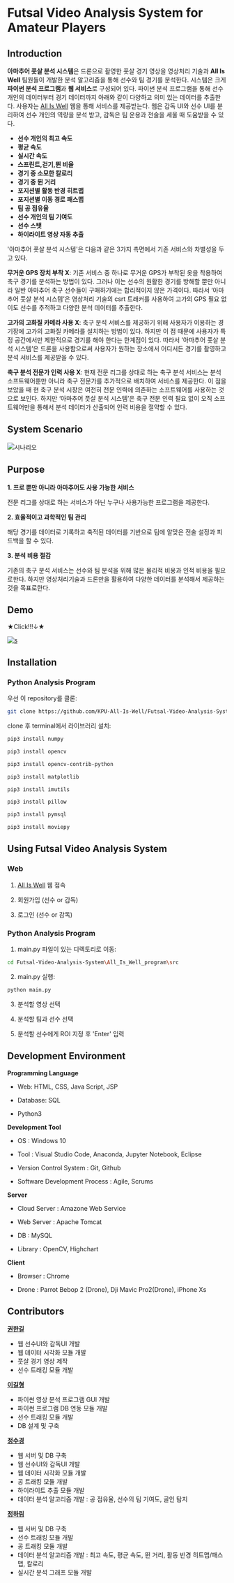 # Futsal Video Analysis System for Amateur Players

## Introduction

**아마추어 풋살 분석 시스템**은 드론으로 촬영한 풋살 경기 영상을 영상처리 기술과 **All Is Well** 팀원들이 개발한 분석 알고리즘을 통해 선수와 팀 경기를 분석한다. 시스템은 크게 **파이썬 분석 프로그램**과 **웹 서비스**로 구성되어 있다. 파이썬 분석 프로그램을 통해 선수 개인의 데이터부터 경기 데이터까지 아래와 같이 다양하고 의미 있는 데이터를 추출한다. 사용자는 [All Is Well](http://15.164.30.158:8080/All_Is_Well_Web/index.html) 웹을 통해 서비스를 제공받는다. 웹은 감독 UI와 선수 UI를 분리하여 선수 개인의 역량을 분석 받고, 감독은 팀 운용과 전술을 세울 때 도움받을 수 있다.

  - **선수 개인의 최고 속도**
  - **평균 속도**
  - **실시간 속도** 
  - **스프린트,걷기,뛴 비율** 
  - **경기 중 소모한 칼로리**
  - **경기 중 뛴 거리**
  - **포지션별 활동 반경 히트맵**
  - **포지션별 이동 경로 패스맵**
  - **팀 공 점유율**
  - **선수 개인의 팀 기여도**
  - **선수 스탯**
  - **하이라이트 영상 자동 추출**
  
'아마추어 풋살 분석 시스템'은 다음과 같은 3가지 측면에서 기존 서비스와 차별성을 두고 있다. 
  
**무거운 GPS 장치 부착 X**: 기존 서비스 중 하나로 무거운 GPS가 부착된 옷을 착용하여 축구 경기를 분석하는 방법이 있다. 그러나 이는 선수의 원활한 경기를 방해할 뿐만 아니라 일반 아마추어 축구 선수들이 구매하기에는 합리적이지 않은 가격이다. 따라서 ‘아마추어 풋살 분석 시스템’은 영상처리 기술의 csrt 트래커를 사용하여 고가의 GPS 필요 없이도 선수를 추적하고 다양한 분석 데이터를 추출한다.

**고가의 고화질 카메라 사용 X**: 축구 분석 서비스를 제공하기 위해 사용자가 이용하는 경기장에 고가의 고화질 카메라를 설치하는 방법이 있다. 하지만 이 점 때문에 사용자가 특정 공간에서만 제한적으로 경기를 해야 한다는 한계점이 있다. 따라서 ‘아마추어 풋살 분석 시스템’은 드론을 사용함으로써 사용자가 원하는 장소에서 어디서든 경기를 촬영하고 분석 서비스를 제공받을 수 있다.

**축구 분석 전문가 인력 사용 X**: 현재 전문 리그를 상대로 하는 축구 분석 서비스는 분석 소프트웨어뿐만 아니라 축구 전문가를 추가적으로 배치하여 서비스를 제공한다. 이 점을 보았을 때 현 축구 분석 시장은 여전히 전문 인력에 의존하는 소프트웨어를 사용하는 것으로 보인다. 하지만 ‘아마추어 풋살 분석 시스템’은 축구 전문 인력 필요 없이 오직 소프트웨어만을 통해서 분석 데이터가 산출되어 인력 비용을 절약할 수 있다.
  

## System Scenario
![시나리오](https://user-images.githubusercontent.com/50011528/89124482-3b586d80-d512-11ea-8253-490af23f31fc.png)



## Purpose

**1. 프로 뿐만 아니라 아마추어도 사용 가능한 서비스**

전문 리그를 상대로 하는 서비스가 아닌 누구나 사용가능한 프로그램을 제공한다.

**2. 효율적이고 과학적인 팀 관리**

해당 경기를 데이터로 기록하고 축적된 데이터를 기반으로 팀에 알맞은 전술 설정과 피드백을 할 수 있다.

**3. 분석 비용 절감**

기존의 축구 분석 서비스는 선수와 팀 분석을 위해 많은 물리적 비용과 인적 비용을 필요로한다. 하지만 영상처리기술과 드론만을 활용하여 다양한 데이터를 분석해서 제공하는 것을 목표로한다.
  

## Demo

★Click!!!↓★

[![s](https://user-images.githubusercontent.com/50011528/95008354-26a06f00-0654-11eb-8c14-4f847da6d879.png)](https://youtu.be/ZSLYVTvtLcE)







## Installation

### Python Analysis Program   
 
우선 이 repository를 클론:

```bash
git clone https://github.com/KPU-All-Is-Well/Futsal-Video-Analysis-System.git
```

clone 후 terminal에서 라이브러리 설치:    

```bash
pip3 install numpy  
```
```bash
pip3 install opencv  
```
```bash
pip3 install opencv-contrib-python  
```
```bash
pip3 install matplotlib  
```
```bash
pip3 install imutils  
```
```bash
pip3 install pillow  
```
```bash
pip3 install pymsql
```
```bash
pip3 install moviepy
```
 

## Using Futsal Video Analysis System

### Web

1. [All Is Well](http://15.164.30.158:8080/All_Is_Well_Web/index.html) 웹 접속

2. 회원가입 (선수 or 감독) 

3. 로그인 (선수 or 감독)
 

### Python Analysis Program

1. main.py 파일이 있는 디렉토리로 이동:

```bash
cd Futsal-Video-Analysis-System\All_Is_Well_program\src 
```

2. main.py 실행:

```bash
python main.py
```

3. 분석할 영상 선택

4. 분석할 팀과 선수 선택

5. 분석할 선수에게 ROI 지정 후 'Enter' 입력

## Development Environment

**Programming Language**

  - Web: HTML, CSS, Java Script, JSP   
  
  - Database: SQL   
  
  - Python3     

**Development Tool**  
  
  - OS : Windows 10  

  - Tool : Visual Studio Code, Anaconda, Jupyter Notebook, Eclipse 
                        
  - Version Control System : Git, Github 

  - Software Development Process : Agile, Scrums

**Server**

  - Cloud Server : Amazone Web Service

  - Web Server : Apache Tomcat

  - DB : MySQL
  
  - Library : OpenCV, Highchart

**Client**

  - Browser : Chrome
  
  - Drone : Parrot Bebop 2 (Drone), Dji Mavic Pro2(Drone), iPhone Xs


## Contributors

**[권한길](https://github.com/navigator515)**  
  - 웹 선수UI와 감독UI 개발
  - 웹 데이터 시각화 모듈 개발
  - 풋살 경기 영상 제작  
  - 선수 트래킹 모듈 개발   
  
**[이길형](https://github.com/2Gily)**   
  - 파이썬 영상 분석 프로그램 GUI 개발  
  - 파이썬 프로그램 DB 연동 모듈 개발   
  - 선수 트래킹 모듈 개발  
  - DB 설계 및 구축       
  
**[정수경](https://github.com/Soogyung1106)**  
  - 웹 서버 및 DB 구축
  - 웹 선수UI와 감독UI 개발
  - 웹 데이터 시각화 모듈 개발    
  - 공 트래킹 모듈 개발
  - 하이라이트 추출 모듈 개발
  - 데이터 분석 알고리즘 개발 : 공 점유율, 선수의 팀 기여도, 골인 탐지 
  
**[정하림](https://github.com/LightLamp1101)**  
  - 웹 서버 및 DB 구축
  - 선수 트래킹 모듈 개발  
  - 공 트래킹 모듈 개발      
  - 데이터 분석 알고리즘 개발 : 최고 속도, 평균 속도, 뛴 거리, 활동 반경 히트맵/패스맵, 칼로리
  - 실시간 분석 그래프 모듈 개발
    








